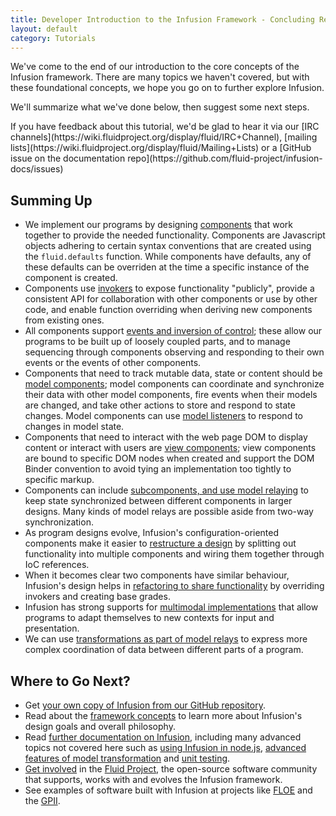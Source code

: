 ```yaml
---
title: Developer Introduction to the Infusion Framework - Concluding Remarks
layout: default
category: Tutorials
---
```


We've come to the end of our introduction to the core concepts of the Infusion framework. There are many topics we haven't covered, but with these foundational concepts, we hope you go on to further explore Infusion.

We'll summarize what we've done below, then suggest some next steps.

<div class="infusion-docs-note">If you have feedback about this tutorial, we'd be glad to hear it via our [IRC channels](https://wiki.fluidproject.org/display/fluid/IRC+Channel), [mailing lists](https://wiki.fluidproject.org/display/fluid/Mailing+Lists) or a [GitHub issue on the documentation repo](https://github.com/fluid-project/infusion-docs/issues)</div>

## Summing Up

* We implement our programs by designing [components](DeveloperIntroductionToInfusionFramework-Components.html) that work together to provide the needed functionality. Components are Javascript objects adhering to certain syntax conventions that are created using the `fluid.defaults` function. While components have defaults, any of these defaults can be overriden at the time a specific instance of the component is created.
* Components use [invokers](DeveloperIntroductionToInfusionFramework-Invokers.html) to expose functionality "publicly", provide a consistent API for collaboration with other components or use by other code, and enable function overriding when deriving new components from existing ones.
* All components support [events and inversion of control](DeveloperIntroductionToInfusionFramework-EventsAndInversionOfControl.html); these allow our programs to be built up of loosely coupled parts, and to manage sequencing through components observing and responding to their own events or the events of other components.
* Components that need to track mutable data, state or content should be [model components](DeveloperIntroductionToInfusionFramework-ModelsAndModelComponents.html); model components can coordinate and synchronize their data with other model components, fire events when their models are changed, and take other actions to store and respond to state changes. Model components can use [model listeners](DeveloperIntroductionToInfusionFramework-ListeningToModelChanges.html) to respond to changes in model state.
* Components that need to interact with the web page DOM to display content or interact with users are [view components](DeveloperIntroductionToInfusionFramework-ViewsAndViewComponents.html); view components are bound to specific DOM nodes when created and support the DOM Binder convention to avoid tying an implementation too tightly to specific markup.
* Components can include [subcomponents, and use model relaying](DeveloperIntroductionToInfusionFramework-SubcomponentsAndModelRelaying.html) to keep state synchronized between different components in larger designs. Many kinds of model relays are possible aside from two-way synchronization.
* As program designs evolve, Infusion's configuration-oriented components make it easier to [restructure a design](DeveloperIntroductionToInfusionFramework-RestructuringComponents.md) by splitting out functionality into multiple components and wiring them together through IoC references.
* When it becomes clear two components have similar behaviour, Infusion's design helps in [refactoring to share functionality](DeveloperIntroductionToInfusionFramework-OverridingInvokersAndRefactoring.html) by overriding invokers and creating base grades.
* Infusion has strong supports for [multimodal implementations](DeveloperIntroductionToInfusionFramework-ExtendingDesignsWithExistingComponents.md) that allow programs to adapt themselves to new contexts for input and presentation.
* We can use [transformations as part of model relays](DeveloperIntroductionToInfusionFramework-TransformingModelRelays.md) to express more complex coordination of data between different parts of a program.

## Where to Go Next?

* Get [your own copy of Infusion from our GitHub repository](https://github.com/fluid-project/infusion).
* Read about the [framework concepts](/FrameworkConcepts.md) to learn more about Infusion's design goals and overall philosophy.
* Read [further documentation on Infusion](/), including many advanced topics not covered here such as [using Infusion in node.js](/NodeAPI.md), [advanced features of model transformation](/ModelTransformationAPI.md) and [unit testing](/jqUnit.html).
* [Get involved](https://wiki.fluidproject.org/display/fluid/Get+Involved) in the [Fluid Project](http://fluidproject.org/), the open-source software community that supports, works with and evolves the Infusion framework.
* See examples of software built with Infusion at projects like [FLOE](http://floeproject.org/) and the [GPII](http://gpii.net/).
